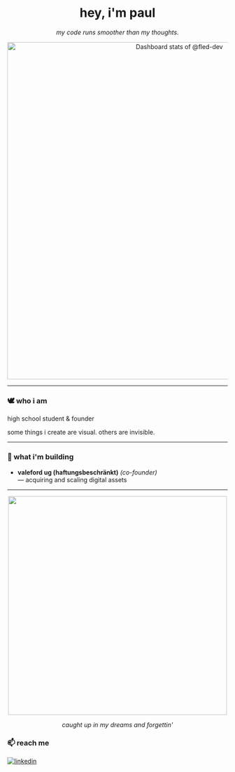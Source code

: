 <h1 align="center">hey, i'm paul</h1>
<p align="center">
  <em>my code runs smoother than my thoughts.</em>  
</p>

<p align="center">
  <!-- Copy-paste in your Readme.md file -->

<a href="https://next.ossinsight.io/widgets/official/compose-user-dashboard-stats?user_id=79027315" target="_blank" style="display: block" align="center">
  <picture>
    <source media="(prefers-color-scheme: dark)" srcset="https://next.ossinsight.io/widgets/official/compose-user-dashboard-stats/thumbnail.png?user_id=79027315&image_size=auto&color_scheme=dark" width="771" height="auto">
    <img alt="Dashboard stats of @fled-dev" src="https://next.ossinsight.io/widgets/official/compose-user-dashboard-stats/thumbnail.png?user_id=79027315&image_size=auto&color_scheme=light" width="771" height="auto">
  </picture>
</a>

<!-- Made with [OSS Insight](https://ossinsight.io/) -->
</p>

---

### 🕊️ who i am

high school student & founder  

some things i create are visual. others are invisible.

---

### 🔭 what i'm building
- **valeford ug (haftungsbeschränkt)** *(co-founder)*  
  — acquiring and scaling digital assets

---

<p align="center">
  <img src="https://platform.theverge.com/wp-content/uploads/sites/2/chorus/uploads/chorus_asset/file/3967148/beach.0.gif" width="500" />
</p>
<p align="center"><em>caught up in my dreams and forgettin'</em></p>


### 📫 reach me
<a href="https://linkedin.com/in/paul-roder/">![linkedin](https://img.shields.io/badge/LinkedIn-0077B5?style=for-the-badge&logo=linkedin&logoColor=white)</a>
